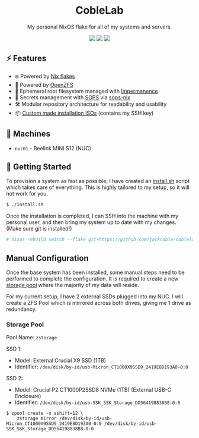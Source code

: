 <h1 align="center">CobleLab</h1>
<p align="center">My personal NixOS flake for all of my systems and servers.</h1>
<div align="center">
    <img src="https://img.shields.io/badge/NIXOS-5277C3.svg?style=for-the-badge&logo=NixOS&logoColor=white" />
    <img src="https://img.shields.io/badge/NixOS-24.11-blue?style=for-the-badge&logo=nixos&logoColor=white" />
    <a href="https://github.com/jackcoble/coblelab/blob/main/LICENSE">
        <img src="https://img.shields.io/github/license/jackcoble/coblelab?style=for-the-badge" />
    </a>
</div>

## ⚡️ Features

- ❄️ Powered by [Nix flakes](https://nixos.wiki/wiki/Flakes)
- 💾 Powered by [OpenZFS](https://openzfs.org)
- 👻 Ephemeral root filesystem managed with [Impermanence](https://github.com/nix-community/impermanence)
- 🔑 Secrets management with [SOPS](https://getsops.io/) via [sops-nix](https://github.com/Mic92/sops-nix)
- 🛠️ Modular repository architecture for readability and usability
- 📦 [Custom made installation ISOs](https://github.com/jackcoble/coblelab/releases) (contains my SSH key)

## 🤖 Machines

- `nuc01` - Beelink MINI S12 (NUC)

## 🧱 Getting Started

To provision a system as fast as possible, I have created an [install.sh](https://github.com/jackcoble/coblelab/blob/main/install.sh) script which takes care of everything. This is highly tailored to my setup, so it will not work for you.

```bash
$ ./install.sh
```

Once the installation is completed, I can SSH into the machine with my personal user, and then bring my system up to date with my changes. (Make sure git is installed!)

```bash
# nixos-rebuild switch --flake git+https://github.com/jackcoble/coblelab --refresh
```

## Manual Configuration

Once the base system has been installed, some manual steps need to be performed to complete the configuration. It is required to create a new [storage pool](https://openzfs.readthedocs.io/en/latest/introduction.html#storage-pools) where the majority of my data will reside.

For my current setup, I have 2 external SSDs plugged into my NUC. I will create a ZFS Pool which is mirrored across both drives, giving me 1 drive as redundancy.

### Storage Pool

Pool Name: `zstorage`

SSD 1:

- Model: External Crucial X9 SSD (1TB)
- Identifier: `/dev/disk/by-id/usb-Micron_CT1000X9SSD9_2419E8D193A0-0:0`

SSD 2:

- Model: Crucial P2 CT1000P2SSD8 NVMe (1TB) (External USB-C Enclosure)
- Identifier: `/dev/disk/by-id/usb-SSK_SSK_Storage_DD564198838B8-0:0`

```
$ zpool create -o ashift=12 \
    zstorage mirror /dev/disk/by-id/usb-Micron_CT1000X9SSD9_2419E8D193A0-0:0 /dev/disk/by-id/usb-SSK_SSK_Storage_DD564198838B8-0:0
```
